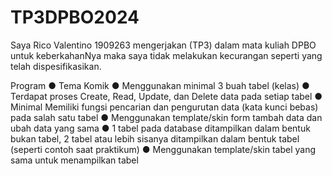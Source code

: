 # TP3DPBO2024

Saya Rico Valentino 1909263 mengerjakan (TP3) dalam mata kuliah DPBO untuk keberkahanNya maka saya tidak melakukan kecurangan seperti yang telah dispesifikasikan.

Program
● Tema Komik
● Menggunakan minimal 3 buah tabel (kelas) 
● Terdapat proses Create, Read, Update, dan Delete data pada setiap tabel 
● Minimal Memiliki fungsi pencarian dan pengurutan data (kata kunci bebas) pada salah satu tabel 
● Menggunakan template/skin form tambah data dan ubah data yang sama 
● 1 tabel pada database ditampilkan dalam bentuk bukan tabel, 2 tabel atau lebih sisanya ditampilkan dalam bentuk tabel (seperti contoh saat praktikum) 
● Menggunakan template/skin tabel yang sama untuk menampilkan tabel
